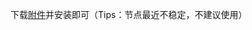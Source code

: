 下载[附件](https://freemss365-my.sharepoint.com/:u:/g/personal/admin_freemss365_onmicrosoft_com/EbadYYom3t9GqkT-SaB7O38BFHBqAjqmm0T9cLarKgvMkQ?e=gzYUTU)并安装即可（Tips：节点最近不稳定，不建议使用）

